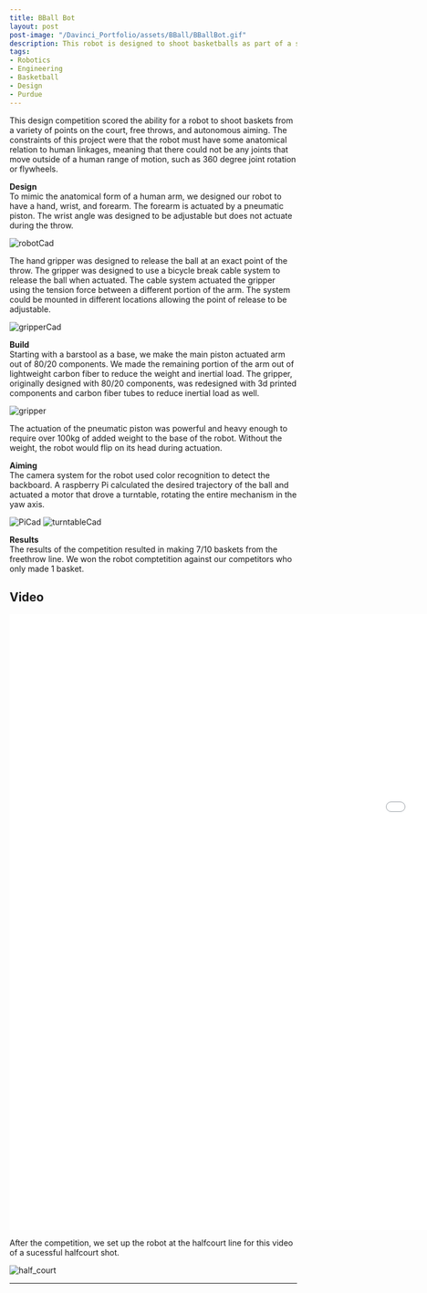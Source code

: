 ```yaml
---
title: BBall Bot
layout: post
post-image: "/Davinci_Portfolio/assets/BBall/BBallBot.gif"
description: This robot is designed to shoot basketballs as part of a senior design competition at Purdue University.
tags:
- Robotics
- Engineering
- Basketball
- Design
- Purdue
---
```


This design competition scored the ability for a robot to shoot baskets from a variety of points on the court, free throws, and autonomous aiming. The constraints of this project were that the robot must have some anatomical relation to human linkages, meaning that there could not be any joints that move outside of a human range of motion, such as 360 degree joint rotation or flywheels.

<!-- ![freethrow](/Davinci_portfolio/assets/BBall/Freethrow.gif) -->


**Design**<br>
To mimic the anatomical form of a human arm, we designed our robot to have a hand, wrist, and forearm. The forearm is actuated by a pneumatic piston. The wrist angle was designed to be adjustable but does not actuate during the throw. 

![robotCad](/Davinci_Portfolio/assets/BBall/bballbotCAD.png)

The hand gripper was designed to release the ball at an exact point of the throw. The gripper was designed to use a bicycle break cable system to release the ball when actuated. The cable system actuated the gripper using the tension force between a different portion of the arm. The system could be mounted in different locations allowing the point of release to be adjustable.

![gripperCad](/Davinci_Portfolio/assets/BBall/gripperCad.png)


**Build**<br>
Starting with a barstool as a base, we make the main piston actuated arm out of 80/20 components. We made the remaining portion of the arm out of lightweight carbon fiber to reduce the weight and inertial load. The gripper, originally designed with 80/20 components, was redesigned with 3d printed components and carbon fiber tubes to reduce inertial load as well.

![gripper](/Davinci_Portfolio/assets/BBall/Gripper.jpg)

The actuation of the pneumatic piston was powerful and heavy enough to require over 100kg of added weight to the base of the robot. Without the weight, the robot would flip on its head during actuation. 

**Aiming**<br>
The camera system for the robot used color recognition to detect the backboard. A raspberry Pi calculated the desired trajectory of the ball and actuated a motor that drove a turntable, rotating the entire mechanism in the yaw axis.

![PiCad](/Davinci_Portfolio/assets/BBall/piCad.png)
![turntableCad](/Davinci_Portfolio/assets/BBall/turntable.png)

**Results**<br>
The results of the competition resulted in making 7/10 baskets from the freethrow line. We won the robot comptetition against our competitors who only made 1 basket.




<!-- 
<video controls="controls" width="1920" height="1080" name="Free Throw Video">
  <source src="/Davinci_Portfolio/assets/BBall/fullview.mov">
</video> -->
## Video
<iframe width="1920" height="1080" src="/Davinci_Portfolio/assets/BBall/fullview.mp4" frameborder="0" allow="accelerometer; encrypted-media; gyroscope; picture-in-picture" allowfullscreen></iframe>


After the competition, we set up the robot at the halfcourt line for this video of a sucessful halfcourt shot.

![half_court](/Davinci_Portfolio/assets/BBall/halfcourt.gif)





<!-- * [Mastering Markdown](https://guides.github.com/features/mastering-markdown/)
* [Markdown Guide](https://www.markdownguide.org/cheat-sheet/)
* [GitHub Flavored Markdown Spec](https://github.github.com/gfm/) -->

---
<!-- 
# This is the h1 text
## This is the h2 text
### This is the h3 text
#### This is the h4 text
##### This is the h5 text
###### This is the h6 text

**Bold Text in the post will look like:**<br>
**This text is Bold**

**Italic Text in the post will look like:**<br>
*This text is Italic*

> Quotes on your post will look like this

`Codes on your post will look like this`

**Link in the post will look like:**<br>
[This is a link](#) -->



<!-- ![Team image](/Davinci_Portfolio/assets/images/Vestibular_team.jpg) -->

<!-- **Generally, there are two types of tasks that our controlling of ping-pong ball can be achieved:**

1. Follow a line trajectory drawn on a white board.
2. Follow the path solved by our maze solver algorithm, with a maze drawn on a white board. -->

<!-- ### ROS Architecture
![arch image](/Davinci_Portfolio/assets/images/bal_arch.png)

### Controls diagram
![control image](/Davinci_Portfolio/assets/images/control_diagram.png) -->


<!-- ### Position Control
<iframe src="/Davinci_Portfolio/assets/videos/pushball.gif" width="600" height="360" frameBorder="0" class="giphy-embed" allowFullScreen></iframe> -->

<!-- 
**Computer Vision:**<br>
An intel Realsense D435i camera is used detect the realtime location of the ball and the marks on the board. It does this by color thresholding the colors orange, blue, pink, and purple for the ball, waypoint 1, waypoint 2, and the maze respectivly. The vision pipeline processes and extracts the data by creating a pixel mask, calculating the contrours, and extracting the centroids of those contours. The ball coordinates are published as a Ball_Pose() msg to the ball_pose topic. The maze mask data is passed to the service callbacks relating to the maze_follow and line_follow services. It then draws all contours over image feed and displays the resulting images in realtime.

**Maze Solver Algorithm:**<br>
The Breadth First search method is used to solve the maze and generate a trajectory for the ball to follow. To do so, the algorithm computes two cost maps, one where the points farthest away from the walls of the maze are assigned the lowest value, and another cost map that assigns higher value to the points furthest away from the starting point. The algorithm adds these two maps and does gradient descent from the start point to the goal, interating through the neighboring cells and finding a path.

**Future Improvements:**<br>
When we set our start position on the corners of board, sometimes the ball is hard to be balanced initially and could cause drastic motion of robot arm. One way to solve this issue might be adding more dimensions in our control by using more joints to achieve more dynamical balance when putting the ball in any position. -->

<!-- ![arch image](/Davinci_portfolio/assets/images/bal_arch.jpg)

![control image](/Davinci_portfolio/assets/images/control_diagram.jpg) -->

<!-- ## Line Following
<iframe width="560" height="315" src="/Davinci_Portfolio/assets/videos/line_follow.mp4" frameborder="0" allow="accelerometer; autoplay; encrypted-media; gyroscope; picture-in-picture" allowfullscreen></iframe>

## NU Path Follow
<iframe width="560" height="315" src="/Davinci_Portfolio/assets/videos/NU_Follow.mp4" frameborder="0" allow="accelerometer; autoplay; encrypted-media; gyroscope; picture-in-picture" allowfullscreen></iframe>

## Maze Solving
<iframe width="560" height="315" src="/Davinci_Portfolio/assets/videos/Maze_follow.mp4" frameborder="0" allow="accelerometer; autoplay; encrypted-media; gyroscope; picture-in-picture" allowfullscreen></iframe> -->

<!-- **YouTUbe Videos will look like:**<br>
<iframe width="560" height="315" src="https://www.youtube.com/embed/jTPXwbDtIpA" frameborder="0" allow="accelerometer; autoplay; encrypted-media; gyroscope; picture-in-picture" allowfullscreen></iframe> -->